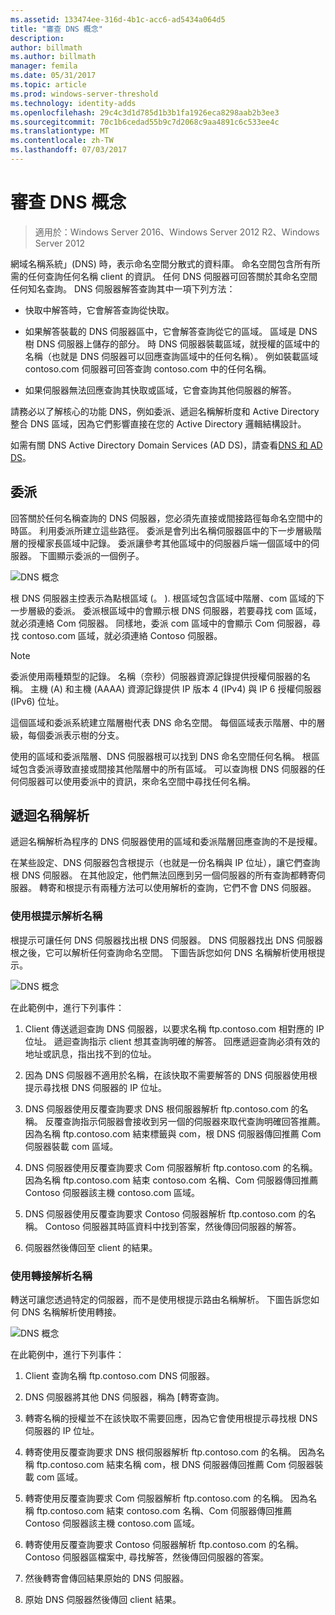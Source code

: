 ```yaml
---
ms.assetid: 133474ee-316d-4b1c-acc6-ad5434a064d5
title: "審查 DNS 概念"
description: 
author: billmath
ms.author: billmath
manager: femila
ms.date: 05/31/2017
ms.topic: article
ms.prod: windows-server-threshold
ms.technology: identity-adds
ms.openlocfilehash: 29c4c3d1d785d1b3b1fa1926eca8298aab2b3ee3
ms.sourcegitcommit: 70c1b6cedad55b9c7d2068c9aa4891c6c533ee4c
ms.translationtype: MT
ms.contentlocale: zh-TW
ms.lasthandoff: 07/03/2017
---
```

# <a name="reviewing-dns-concepts"></a>審查 DNS 概念

>適用於：Windows Server 2016、Windows Server 2012 R2、Windows Server 2012

網域名稱系統」(DNS) 時，表示命名空間分散式的資料庫。 命名空間包含所有所需的任何查詢任何名稱 client 的資訊。 任何 DNS 伺服器可回答關於其命名空間任何知名查詢。 DNS 伺服器解答查詢其中一項下列方法：  
  
-   快取中解答時，它會解答查詢從快取。  
  
-   如果解答裝載的 DNS 伺服器區中，它會解答查詢從它的區域。 區域是 DNS 樹 DNS 伺服器上儲存的部分。 時 DNS 伺服器裝載區域，就授權的區域中的名稱（也就是 DNS 伺服器可以回應查詢區域中的任何名稱）。 例如裝載區域 contoso.com 伺服器可回答查詢 contoso.com 中的任何名稱。  
  
-   如果伺服器無法回應查詢其快取或區域，它會查詢其他伺服器的解答。  
  
請務必以了解核心的功能 DNS，例如委派、遞迴名稱解析度和 Active Directory 整合 DNS 區域，因為它們影響直接在您的 Active Directory 邏輯結構設計。  
  
如需有關 DNS Active Directory Domain Services (AD DS)，請查看[DNS 和 AD DS](../../ad-ds/plan/DNS-and-AD-DS.md)。  
  
## <a name="delegation"></a>委派  
回答關於任何名稱查詢的 DNS 伺服器，您必須先直接或間接路徑每命名空間中的時區。 利用委派所建立這些路徑。 委派是會列出名稱伺服器區中的下一步層級階層的授權家長區域中記錄。 委派讓參考其他區域中的伺服器戶端一個區域中的伺服器。 下圖顯示委派的一個例子。  
  
![DNS 概念](../../media/Reviewing-DNS-Concepts/0c24b576-d41a-4e5d-ad3d-6be81e095835.gif)  
  
根 DNS 伺服器主控表示為點根區域 (。 ). 根區域包含區域中階層、com 區域的下一步層級的委派。 委派根區域中的會顯示根 DNS 伺服器，若要尋找 com 區域，就必須連絡 Com 伺服器。 同樣地，委派 com 區域中的會顯示 Com 伺服器，尋找 contoso.com 區域，就必須連絡 Contoso 伺服器。  
  
> [!NOTE]  
> 委派使用兩種類型的記錄。 名稱（奈秒）伺服器資源記錄提供授權伺服器的名稱。 主機 (A) 和主機 (AAAA) 資源記錄提供 IP 版本 4 (IPv4) 與 IP 6 授權伺服器 (IPv6) 位址。  
  
這個區域和委派系統建立階層樹代表 DNS 命名空間。 每個區域表示階層、中的層級，每個委派表示樹的分支。  
  
使用的區域和委派階層、DNS 伺服器根可以找到 DNS 命名空間任何名稱。 根區域包含委派導致直接或間接其他階層中的所有區域。 可以查詢根 DNS 伺服器的任何伺服器可以使用委派中的資訊，來命名空間中尋找任何名稱。  
  
## <a name="recursive-name-resolution"></a>遞迴名稱解析  
遞迴名稱解析為程序的 DNS 伺服器使用的區域和委派階層回應查詢的不是授權。  
  
在某些設定、DNS 伺服器包含根提示（也就是一份名稱與 IP 位址），讓它們查詢根 DNS 伺服器。 在其他設定，他們無法回應到另一個伺服器的所有查詢都轉寄伺服器。 轉寄和根提示有兩種方法可以使用解析的查詢，它們不會 DNS 伺服器。  
  
### <a name="resolving-names-by-using-root-hints"></a>使用根提示解析名稱  
根提示可讓任何 DNS 伺服器找出根 DNS 伺服器。 DNS 伺服器找出 DNS 伺服器根之後，它可以解析任何查詢命名空間。 下圖告訴您如何 DNS 名稱解析使用根提示。  
  
![DNS 概念](../../media/Reviewing-DNS-Concepts/1c044845-b104-4262-a7af-474ba3558a85.gif)  
  
在此範例中，進行下列事件：  
  
1.  Client 傳送遞迴查詢 DNS 伺服器，以要求名稱 ftp.contoso.com 相對應的 IP 位址。 遞迴查詢指示 client 想其查詢明確的解答。 回應遞迴查詢必須有效的地址或訊息，指出找不到的位址。  
  
2.  因為 DNS 伺服器不適用於名稱，在該快取不需要解答的 DNS 伺服器使用根提示尋找根 DNS 伺服器的 IP 位址。  
  
3.  DNS 伺服器使用反覆查詢要求 DNS 根伺服器解析 ftp.contoso.com 的名稱。 反覆查詢指示伺服器會接收到另一個的伺服器來取代查詢明確回答推薦。 因為名稱 ftp.contoso.com 結束標籤與 com，根 DNS 伺服器傳回推薦 Com 伺服器裝載 com 區域。  
  
4.  DNS 伺服器使用反覆查詢要求 Com 伺服器解析 ftp.contoso.com 的名稱。 因為名稱 ftp.contoso.com 結束 contoso.com 名稱、Com 伺服器傳回推薦 Contoso 伺服器該主機 contoso.com 區域。  
  
5.  DNS 伺服器使用反覆查詢要求 Contoso 伺服器解析 ftp.contoso.com 的名稱。 Contoso 伺服器其時區資料中找到答案，然後傳回伺服器的解答。  
  
6.  伺服器然後傳回至 client 的結果。  
  
### <a name="resolving-names-by-using-forwarding"></a>使用轉接解析名稱  
轉送可讓您透過特定的伺服器，而不是使用根提示路由名稱解析。 下圖告訴您如何 DNS 名稱解析使用轉接。  
  
![DNS 概念](../../media/Reviewing-DNS-Concepts/05bc2eb0-1033-4e53-ae30-244fa247d000.gif)  
  
在此範例中，進行下列事件：  
  
1.  Client 查詢名稱 ftp.contoso.com DNS 伺服器。  
  
2.  DNS 伺服器將其他 DNS 伺服器，稱為 [轉寄查詢。  
  
3.  轉寄名稱的授權並不在該快取不需要回應，因為它會使用根提示尋找根 DNS 伺服器的 IP 位址。  
  
4.  轉寄使用反覆查詢要求 DNS 根伺服器解析 ftp.contoso.com 的名稱。 因為名稱 ftp.contoso.com 結束名稱 com，根 DNS 伺服器傳回推薦 Com 伺服器裝載 com 區域。  
  
5.  轉寄使用反覆查詢要求 Com 伺服器解析 ftp.contoso.com 的名稱。 因為名稱 ftp.contoso.com 結束 contoso.com 名稱、Com 伺服器傳回推薦 Contoso 伺服器該主機 contoso.com 區域。  
  
6.  轉寄使用反覆查詢要求 Contoso 伺服器解析 ftp.contoso.com 的名稱。 Contoso 伺服器區檔案中, 尋找解答，然後傳回伺服器的答案。  
  
7.  然後轉寄會傳回結果原始的 DNS 伺服器。  
  
8.  原始 DNS 伺服器然後傳回 client 結果。  
  


